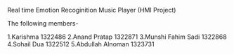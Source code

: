 Real time Emotion Recoginition Music Player (HMI Project)

The following members- 

1.Karishma 1322486
2.Anand Pratap 1322871
3.Munshi Fahim Sadi 1322868
4.Sohail Dua 1322512
5.Abdullah Alnoman 1323731
